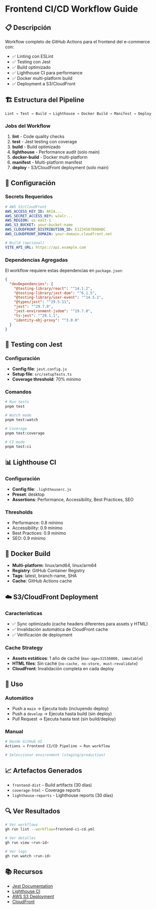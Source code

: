 # Frontend CI/CD Workflow Guide

## 📋 Descripción

Workflow completo de GitHub Actions para el frontend del e-commerce con:
- ✅ Linting con ESLint
- ✅ Testing con Jest
- ✅ Build optimizado
- ✅ Lighthouse CI para performance
- ✅ Docker multi-platform build
- ✅ Deployment a S3/CloudFront

## 🏗️ Estructura del Pipeline

```
Lint → Test → Build → Lighthouse → Docker Build → Manifest → Deploy
```

### Jobs del Workflow

1. **lint** - Code quality checks
2. **test** - Jest testing con coverage
3. **build** - Build optimizado
4. **lighthouse** - Performance audit (solo main)
5. **docker-build** - Docker multi-platform
6. **manifest** - Multi-platform manifest
7. **deploy** - S3/CloudFront deployment (solo main)

## 🔧 Configuración

### Secrets Requeridos

```yaml
# AWS S3/CloudFront
AWS_ACCESS_KEY_ID: AKIA...
AWS_SECRET_ACCESS_KEY: wJalr...
AWS_REGION: us-east-1
AWS_S3_BUCKET: your-bucket-name
AWS_CLOUDFRONT_DISTRIBUTION_ID: E1234567890ABC
AWS_CLOUDFRONT_DOMAIN: your-domain.cloudfront.net

# Build (opcional)
VITE_API_URL: https://api.example.com
```

### Dependencias Agregadas

El workflow requiere estas dependencias en `package.json`:

```json
{
  "devDependencies": {
    "@testing-library/react": "^14.1.2",
    "@testing-library/jest-dom": "^6.1.5",
    "@testing-library/user-event": "^14.5.1",
    "@types/jest": "^29.5.11",
    "jest": "^29.7.0",
    "jest-environment-jsdom": "^29.7.0",
    "ts-jest": "^29.1.1",
    "identity-obj-proxy": "^3.0.0"
  }
}
```

## 🧪 Testing con Jest

### Configuración

- **Config file**: `jest.config.js`
- **Setup file**: `src/setupTests.ts`
- **Coverage threshold**: 70% mínimo

### Comandos

```bash
# Run tests
pnpm test

# Watch mode
pnpm test:watch

# Coverage
pnpm test:coverage

# CI mode
pnpm test:ci
```

## 📊 Lighthouse CI

### Configuración

- **Config file**: `.lighthouserc.js`
- **Preset**: desktop
- **Assertions**: Performance, Accessibility, Best Practices, SEO

### Thresholds

- Performance: 0.8 mínimo
- Accessibility: 0.9 mínimo
- Best Practices: 0.9 mínimo
- SEO: 0.9 mínimo

## 🐳 Docker Build

- **Multi-platform**: linux/amd64, linux/arm64
- **Registry**: GitHub Container Registry
- **Tags**: latest, branch-name, SHA
- **Cache**: GitHub Actions cache

## ☁️ S3/CloudFront Deployment

### Características

- ✅ Sync optimizado (cache headers diferentes para assets y HTML)
- ✅ Invalidación automática de CloudFront cache
- ✅ Verificación de deployment

### Cache Strategy

- **Assets estáticos**: 1 año de caché (`max-age=31536000, immutable`)
- **HTML files**: Sin caché (`no-cache, no-store, must-revalidate`)
- **CloudFront**: Invalidación completa en cada deploy

## 🚀 Uso

### Automático

- Push a `main` → Ejecuta todo (incluyendo deploy)
- Push a `develop` → Ejecuta hasta build (sin deploy)
- Pull Request → Ejecuta hasta test (sin build/deploy)

### Manual

```bash
# Desde GitHub UI
Actions → Frontend CI/CD Pipeline → Run workflow

# Seleccionar environment (staging/production)
```

## 📈 Artefactos Generados

- `frontend-dist` - Build artifacts (30 días)
- `coverage-html` - Coverage reports
- `lighthouse-reports` - Lighthouse reports (30 días)

## 🔍 Ver Resultados

```bash
# Ver workflows
gh run list --workflow=frontend-ci-cd.yml

# Ver detalles
gh run view <run-id>

# Ver logs
gh run watch <run-id>
```

## 📚 Recursos

- [Jest Documentation](https://jestjs.io/)
- [Lighthouse CI](https://github.com/GoogleChrome/lighthouse-ci)
- [AWS S3 Deployment](https://docs.aws.amazon.com/s3/)
- [CloudFront](https://docs.aws.amazon.com/cloudfront/)

